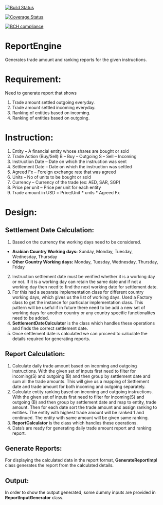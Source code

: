 [![Build Status](https://travis-ci.org/pinkybalan/ReportEngine.svg?branch=master)](https://travis-ci.org/pinkybalan/ReportEngine)

[![Coverage Status](https://coveralls.io/repos/github/pinkybalan/ReportEngine/badge.svg?branch=master&v=1.0)](https://coveralls.io/github/pinkybalan/ReportEngine?branch=master)

[![BCH compliance](https://bettercodehub.com/edge/badge/pinkybalan/ReportEngine?branch=master)](https://bettercodehub.com/)

# ReportEngine
Generates trade amount and ranking reports for the given instructions.

# Requirement:

Need to generate report that shows
1.	Trade amount settled outgoing everyday.
2.	Trade amount settled incoming everyday.
3.	Ranking of entities based on incoming.
4.	Ranking of entities based on outgoing.

# Instruction:
1.	Entity – A financial entity whose shares are bought or sold
2.	Trade Action (Buy/Sell) 
  	B – Buy – Outgoing
    S – Sell – Incoming
3.	Instruction Date – Date on which the instruction was sent
4.	Settlement Date – Date on which the instruction was settled
5.	Agreed Fx – Foreign exchange rate that was agreed
6.	Units – No of units to be bought or sold 
7.	Currency –  Currency of the trade (ex: AED, SAR, SGP)
8.	Price per unit – Price per unit for each entity
9.	Trade amount in USD = Price/Unit * units * Agreed Fx

# Design:

## Settlement Date Calculation:
1.	Based on the currency the working days need to be considered.               
* **Arabian Country Working days:**
Sunday, Monday, Tuesday, Wednesday, Thursday
* **Other Country Working days:**
Monday, Tuesday, Wednesday, Thursday, Friday
2.	Instruction settlement date must be verified whether it is a working day or not. If it is a working day can retain the same date and if not a working day then need to find the next working date for settlement date.
3.	For this had a separate implementation class for different country working days, which gives us the list of working days. Used a Factory class to get the instance for particular implementation class. This pattern will be useful if in future there need to be add a new set of working days for another country or any country specific functionalites need to be added. 
4.	**SettlementDateCalculator** is the class which handles these operations and finds the correct settlement date.
5.	Once settlement date is calculated we can proceed to calculate the details required for generating reports.

## Report Calculation:
1.	Calculate daily trade amount based on incoming and outgoing instructions.
With the given set of inputs first need to filter for incoming(S) and    outgoing (B) and then group by settlement date and sum all the trade amounts. This will give us a mapping of Settlement date and trade amount for both incoming and outgoing separately.
2.	Calculate entity ranking based on incoming and outgoing instructions.
With the given set of inputs first need to filter for incoming(S) and outgoing (B) and then group by settlement date and map to entity, trade amount. Then for each date sort the trade amount and assign ranking to entities. The entity with highest trade amount will be ranked 1 and continued. The entity with same amount will be given same ranking.  
3.	**ReportCalculator** is the class which handles these operations.
4.	Data’s are ready for generating daily trade amount report and ranking report.

## Generate Reports:
For displaying the calculated data in the report format, **GenerateReportImpl** class generates the report from the calculated details.

## Output:
In order to show the output generated, some dummy inputs are provided in **ReportInputGenerator** class.
